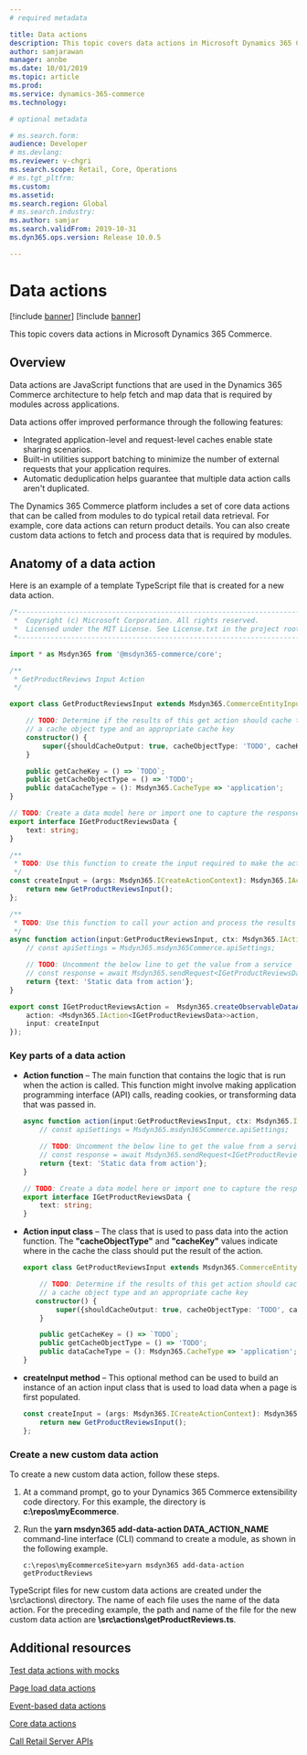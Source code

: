 ```yaml
---
# required metadata

title: Data actions
description: This topic covers data actions in Microsoft Dynamics 365 Commerce.
author: samjarawan
manager: annbe
ms.date: 10/01/2019
ms.topic: article
ms.prod: 
ms.service: dynamics-365-commerce
ms.technology: 

# optional metadata

# ms.search.form: 
audience: Developer
# ms.devlang: 
ms.reviewer: v-chgri
ms.search.scope: Retail, Core, Operations
# ms.tgt_pltfrm: 
ms.custom: 
ms.assetid: 
ms.search.region: Global
# ms.search.industry: 
ms.author: samjar
ms.search.validFrom: 2019-10-31
ms.dyn365.ops.version: Release 10.0.5

---
```

# Data actions

[!include [banner](../includes/preview-banner.md)]
[!include [banner](../includes/banner.md)]

This topic covers data actions in Microsoft Dynamics 365 Commerce.

## Overview

Data actions are JavaScript functions that are used in the Dynamics 365 Commerce architecture to help fetch and map data that is required by modules across applications.

Data actions offer improved performance through the following features:

- Integrated application-level and request-level caches enable state sharing scenarios.
- Built-in utilities support batching to minimize the number of external requests that your application requires.
- Automatic deduplication helps guarantee that multiple data action calls aren't duplicated.

The Dynamics 365 Commerce platform includes a set of core data actions that can be called from modules to do typical retail data retrieval. For example, core data actions can return product details. You can also create custom data actions to fetch and process data that is required by modules.

## Anatomy of a data action

Here is an example of a template TypeScript file that is created for a new data action.

```typescript
/*---------------------------------------------------------------------------------------------
 *  Copyright (c) Microsoft Corporation. All rights reserved.
 *  Licensed under the MIT License. See License.txt in the project root for license information.
 *--------------------------------------------------------------------------------------------*/

import * as Msdyn365 from '@msdyn365-commerce/core';

/**
 * GetProductReviews Input Action
 */

export class GetProductReviewsInput extends Msdyn365.CommerceEntityInput implements Msdyn365.IActionInput {

    // TODO: Determine if the results of this get action should cache the results and if so provide
    // a cache object type and an appropriate cache key
    constructor() {
        super({shouldCacheOutput: true, cacheObjectType: 'TODO', cacheKey: 'TODO'});
    }

    public getCacheKey = () => `TODO`;
    public getCacheObjectType = () => 'TODO';
    public dataCacheType = (): Msdyn365.CacheType => 'application';
}

// TODO: Create a data model here or import one to capture the response of the action
export interface IGetProductReviewsData {
    text: string;
}

/**
 * TODO: Use this function to create the input required to make the action call
 */
const createInput = (args: Msdyn365.ICreateActionContext): Msdyn365.IActionInput => {
    return new GetProductReviewsInput();
};

/**
 * TODO: Use this function to call your action and process the results as needed
 */
async function action(input:GetProductReviewsInput, ctx: Msdyn365.IActionContext):Promise<IGetProductReviewsData> {
    // const apiSettings = Msdyn365.msdyn365Commerce.apiSettings;

    // TODO: Uncomment the below line to get the value from a service
    // const response = await Msdyn365.sendRequest<IGetProductReviewsData[]>('/get/example/id/1', 'get');
    return {text: 'Static data from action'};
}

export const IGetProductReviewsAction =  Msdyn365.createObservableDataAction({
    action: <Msdyn365.IAction<IGetProductReviewsData>>action,
    input: createInput
});
```

### Key parts of a data action

* **Action function** – The main function that contains the logic that is run when the action is called. This function might involve making application programming interface (API) calls, reading cookies, or transforming data that was passed in.

    ```typescript
    async function action(input:GetProductReviewsInput, ctx: Msdyn365.IActionContext):Promise<IGetProductReviewsData> {
        // const apiSettings = Msdyn365.msdyn365Commerce.apiSettings;

        // TODO: Uncomment the below line to get the value from a service
        // const response = await Msdyn365.sendRequest<IGetProductReviewsData[]>('/get/example/id/1', 'get');
        return {text: 'Static data from action'};
    }

    // TODO: Create a data model here or import one to capture the response of the action
    export interface IGetProductReviewsData {
        text: string;
    }
    ```

* **Action input class** – The class that is used to pass data into the action function. The **"cacheObjectType"** and **"cacheKey"** values indicate where in the cache the class should put the result of the action.

    ```typescript
    export class GetProductReviewsInput extends Msdyn365.CommerceEntityInput implements Msdyn365.IActionInput {

        // TODO: Determine if the results of this get action should cache the results and if so provide
        // a cache object type and an appropriate cache key
       constructor() {
            super({shouldCacheOutput: true, cacheObjectType: 'TODO', cacheKey: 'TODO'});
        }

        public getCacheKey = () => `TODO`;
        public getCacheObjectType = () => 'TODO';
        public dataCacheType = (): Msdyn365.CacheType => 'application';
    }
    ```

* **createInput method** – This optional method can be used to build an instance of an action input class that is used to load data when a page is first populated. 

    ```typescript
    const createInput = (args: Msdyn365.ICreateActionContext): Msdyn365.IActionInput => {
        return new GetProductReviewsInput();
    };
    ```

### Create a new custom data action

To create a new custom data action, follow these steps.

1. At a command prompt, go to your Dynamics 365 Commerce extensibility code directory. For this example, the directory is **c:\\repos\\myEcommerce**.
1. Run the **yarn msdyn365 add-data-action DATA\_ACTION\_NAME** command-line interface (CLI) command to create a module, as shown in the following example.

    ```Console
    c:\repos\myEcommerceSite>yarn msdyn365 add-data-action getProductReviews
    ```

TypeScript files for new custom data actions are created under the \\src\\actions\\ directory. The name of each file uses the name of the data action. For the preceding example, the path and name of the file for the new custom data action are **\\src\\actions\\getProductReviews.ts**.

## Additional resources

[Test data actions with mocks](test-data-action-mocks.md)

[Page load data actions](page-load-data-action.md)

[Event-based data actions](event-based-data-actions.md)

[Core data actions](core-data-actions.md)

[Call Retail Server APIs](call-retail-server-apis.md)
